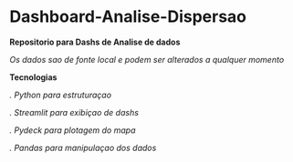 # Dashboard-Analise-Dispersao

**Repositorio para Dashs de Analise de dados**

*Os dados sao de fonte local e podem ser alterados a qualquer momento*

**Tecnologias**

  *. Python para estruturaçao*
  
  *. Streamlit para exibiçao de dashs*
  
  *. Pydeck para plotagem do mapa*
  
  *. Pandas para manipulaçao dos dados*
  
  

